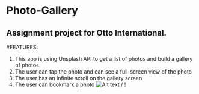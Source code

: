# Photo-Gallery
## Assignment project for Otto International.

#FEATURES:
1. This app is using Unsplash API to get a list of photos and build a gallery of photos
2. The user can tap the photo and can see a full-screen view of the photo
3. The user has an infinite scroll on the gallery screen
4. The user can bookmark a photo
![ Alt text](gifPhoto.gif) / ! [](gifPhoto.gif)
